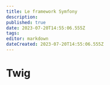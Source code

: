 ```yaml
---
title: Le framework Symfony
description: 
published: true
date: 2023-07-20T14:55:06.555Z
tags: 
editor: markdown
dateCreated: 2023-07-20T14:55:06.555Z
---
```


# Twig
